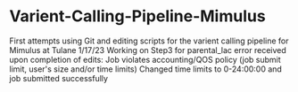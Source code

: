 # Varient-Calling-Pipeline-Mimulus
First attempts using Git and editing scripts for the varient calling pipeline for Mimulus at Tulane
1/17/23 Working on Step3 for parental_lac
error received upon completion of edits: Job violates accounting/QOS policy (job submit limit, user's size and/or time limits)
Changed time limits to 0-24:00:00 and job submitted successfully
